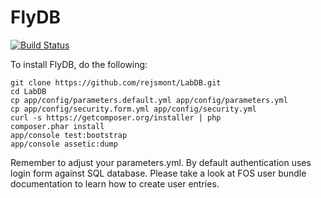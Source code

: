 FlyDB
=========================
[![Build Status](https://travis-ci.org/rejsmont/LabDB.png)](https://travis-ci.org/rejsmont/LabDB)

To install FlyDB, do the following:

```
git clone https://github.com/rejsmont/LabDB.git
cd LabDB
cp app/config/parameters.default.yml app/config/parameters.yml
cp app/config/security.form.yml app/config/security.yml
curl -s https://getcomposer.org/installer | php
composer.phar install
app/console test:bootstrap
app/console assetic:dump
```

Remember to adjust your parameters.yml.
By default authentication uses login form against SQL database.
Please take a look at FOS user bundle documentation to learn how
to create user entries.
